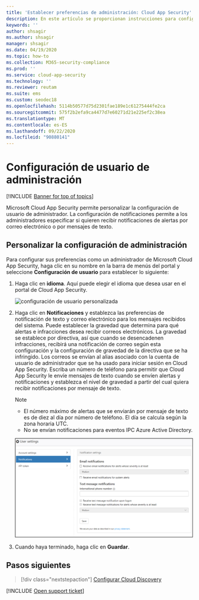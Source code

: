 ```yaml
---
title: 'Establecer preferencias de administración: Cloud App Security'
description: En este artículo se proporcionan instrucciones para configurar las preferencias de administración en Cloud App Security.
keywords: ''
author: shsagir
ms.author: shsagir
manager: shsagir
ms.date: 04/19/2020
ms.topic: how-to
ms.collection: M365-security-compliance
ms.prod: ''
ms.service: cloud-app-security
ms.technology: ''
ms.reviewer: reutam
ms.suite: ems
ms.custom: seodec18
ms.openlocfilehash: 5114b50577d75d2301fae189e1c61275444fe2ca
ms.sourcegitcommit: 575f2b2efa9ca4477d7e60271d21e225ef2c38ea
ms.translationtype: MT
ms.contentlocale: es-ES
ms.lasthandoff: 09/22/2020
ms.locfileid: "90880141"
---
```

# <a name="admin-user-settings"></a>Configuración de usuario de administración

[!INCLUDE [Banner for top of topics](includes/banner.md)]

Microsoft Cloud App Security permite personalizar la configuración de usuario de administrador. La configuración de notificaciones permite a los administradores especificar si quieren recibir notificaciones de alertas por correo electrónico o por mensajes de texto.

## <a name="customize-your-admin-settings"></a><a name="Adminsettings"></a>Personalizar la configuración de administración

Para configurar sus preferencias como un administrador de Microsoft Cloud App Security, haga clic en su nombre en la barra de menús del portal y seleccione **Configuración de usuario** para establecer lo siguiente:

1. Haga clic en **idioma**. Aquí puede elegir el idioma que desea usar en el portal de Cloud App Security.

    ![configuración de usuario personalizada](media/custom-language-settings.png)

2. Haga clic en **Notificaciones** y establezca las preferencias de notificación de texto y correo electrónico para los mensajes recibidos del sistema. Puede establecer la gravedad que determina para qué alertas e infracciones desea recibir correos electrónicos. La gravedad se establece por directiva, así que cuando se desencadenen infracciones, recibirá una notificación de correo según esta configuración y la configuración de gravedad de la directiva que se ha infringido. Los correos se envían al alias asociado con la cuenta de usuario de administrador que se ha usado para iniciar sesión en Cloud App Security. Escriba un número de teléfono para permitir que Cloud App Security le envíe mensajes de texto cuando se envíen alertas y notificaciones y establezca el nivel de gravedad a partir del cual quiera recibir notificaciones por mensaje de texto.

    > [!NOTE]
    >
    > - El número máximo de alertas que se enviarán por mensaje de texto es de diez al día por número de teléfono. El día se calcula según la zona horaria UTC.
    > - No se envían notificaciones para eventos IPC Azure Active Directory.

    ![configuración de notificaciones](media/notification-settings.png)

3. Cuando haya terminado, haga clic en **Guardar**.

## <a name="next-steps"></a>Pasos siguientes

> [!div class="nextstepaction"]
> [Configurar Cloud Discovery](set-up-cloud-discovery.md)

[!INCLUDE [Open support ticket](includes/support.md)]
